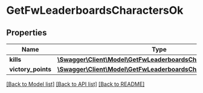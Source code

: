 # GetFwLeaderboardsCharactersOk

## Properties
Name | Type | Description | Notes
------------ | ------------- | ------------- | -------------
**kills** | [**\Swagger\Client\Model\GetFwLeaderboardsCharactersKills**](GetFwLeaderboardsCharactersKills.md) |  | 
**victory_points** | [**\Swagger\Client\Model\GetFwLeaderboardsCharactersVictoryPoints**](GetFwLeaderboardsCharactersVictoryPoints.md) |  | 

[[Back to Model list]](../README.md#documentation-for-models) [[Back to API list]](../README.md#documentation-for-api-endpoints) [[Back to README]](../README.md)


